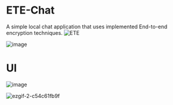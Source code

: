 # ETE-Chat
A simple local chat application that uses implemented End-to-end encryption techniques.
![ETE](https://github.com/JoeFarag-00/ETE-Chat/assets/88057098/2d7b5fb0-51d8-47d9-b5f5-e52226bcfac5)

![image](https://github.com/JoeFarag-00/ETE-Chat/assets/88057098/bb14803b-fe25-4bc1-a3fc-69a26b95424c)

# UI
![image](https://github.com/JoeFarag-00/ETE-Chat/assets/88057098/e404016a-0e76-4384-87c6-913a82c1a12a)

![ezgif-2-c54c61fb9f](https://github.com/JoeFarag-00/ETE-Chat/assets/88057098/eee58be2-bb07-4e4b-8598-da62474ee62c)
